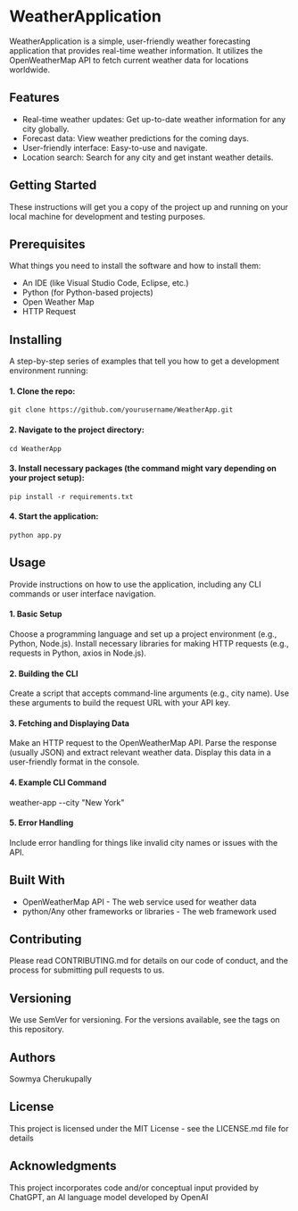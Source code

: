 # WeatherApplication

WeatherApplication is a simple, user-friendly weather forecasting application that provides real-time weather information. It utilizes the OpenWeatherMap API to fetch current weather data for locations worldwide.

## Features

* Real-time weather updates: Get up-to-date weather information for any city globally.
* Forecast data: View weather predictions for the coming days.
* User-friendly interface: Easy-to-use and navigate.
* Location search: Search for any city and get instant weather details.

  
## Getting Started
These instructions will get you a copy of the project up and running on your local machine for development and testing purposes.

## Prerequisites
What things you need to install the software and how to install them:

* An IDE (like Visual Studio Code, Eclipse, etc.)
* Python (for Python-based projects)
* Open Weather Map
* HTTP Request
  
## Installing
A step-by-step series of examples that tell you how to get a development environment running:

#### 1. Clone the repo:
```git clone https://github.com/yourusername/WeatherApp.git```

#### 2. Navigate to the project directory:
```cd WeatherApp```

#### 3. Install necessary packages (the command might vary depending on your project setup):
```pip install -r requirements.txt```

#### 4. Start the application:
```python app.py```

## Usage
Provide instructions on how to use the application, including any CLI commands or user interface navigation.

#### 1. Basic Setup

Choose a programming language and set up a project environment (e.g., Python, Node.js).
Install necessary libraries for making HTTP requests (e.g., requests in Python, axios in Node.js).

#### 2.  Building the CLI

Create a script that accepts command-line arguments (e.g., city name).
Use these arguments to build the request URL with your API key.

#### 3. Fetching and Displaying Data

Make an HTTP request to the OpenWeatherMap API.
Parse the response (usually JSON) and extract relevant weather data.
Display this data in a user-friendly format in the console.

#### 4. Example CLI Command

weather-app --city "New York"

#### 5. Error Handling

Include error handling for things like invalid city names or issues with the API.

## Built With

* OpenWeatherMap API - The web service used for weather data
* python/Any other frameworks or libraries - The web framework used
  
## Contributing

Please read CONTRIBUTING.md for details on our code of conduct, and the process for submitting pull requests to us.

## Versioning

We use SemVer for versioning. For the versions available, see the tags on this repository.

## Authors

Sowmya Cherukupally

## License

This project is licensed under the MIT License - see the LICENSE.md file for details

## Acknowledgments

This project incorporates code and/or conceptual input provided by ChatGPT, an AI language model developed by OpenAI
